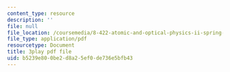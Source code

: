 ```yaml
---
content_type: resource
description: ''
file: null
file_location: /coursemedia/8-422-atomic-and-optical-physics-ii-spring-2013/b5239e800be2d8a25ef0de736e5bfb43_vFmdogFFcko.pdf
file_type: application/pdf
resourcetype: Document
title: 3play pdf file
uid: b5239e80-0be2-d8a2-5ef0-de736e5bfb43
---
```

